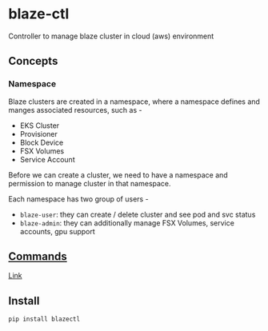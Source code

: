 # blaze-ctl

Controller to manage blaze cluster in cloud (aws) environment

## Concepts

### Namespace

Blaze clusters are created in a namespace, where a namespace defines and manges associated resources, such as -

* EKS Cluster
* Provisioner
* Block Device
* FSX Volumes
* Service Account

Before we can create a cluster, we need to have a namespace and permission to manage cluster in that namespace.

Each namespace has two group of users -

* `blaze-user`: they can create / delete cluster and see pod and svc status
* `blaze-admin`: they can additionally manage FSX Volumes, service accounts, gpu support

## [Commands](docs/commands.md)

[Link](docs/commands.md)

## Install

`pip install blazectl`